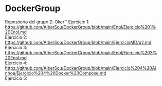 # DockerGroup
Repositorio del grupo D. Oker™
Ejercicio 1: https://github.com/AlberSou/DockerGroup/blob/main/Enol/Ejercicio%201%20Enol.md <br>
Ejercicio 2: https://github.com/AlberSou/DockerGroup/blob/main/EjercicioMD/g2.md <br>
Ejercicio 3: https://github.com/AlberSou/DockerGroup/blob/main/Enol/Ejercicio%203%20Enol.md <br>
Ejercicio 4: https://github.com/AlberSou/DockerGroup/blob/main/Ejercicio%204%20Ainhoa/Ejercicio%204%20Docker%20Compose.md <br>
Ejercicio 5: 
